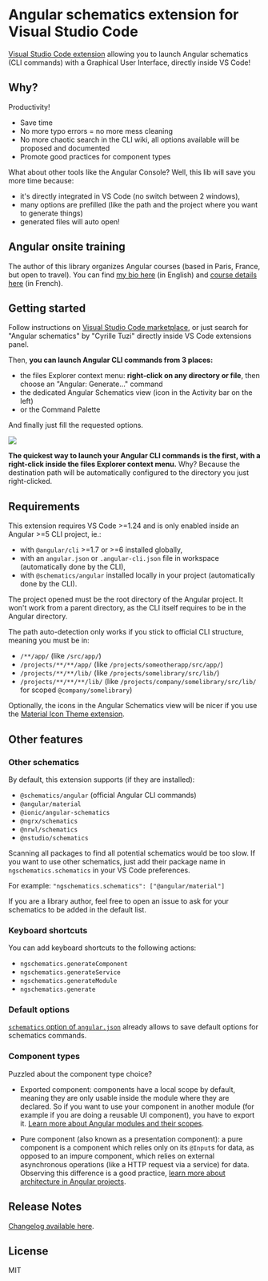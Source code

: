 # Angular schematics extension for Visual Studio Code

[Visual Studio Code extension](https://marketplace.visualstudio.com/items?itemName=cyrilletuzi.angular-schematics)
allowing you to launch Angular schematics (CLI commands) 
with a Graphical User Interface, directly inside VS Code!

## Why?

Productivity!

- Save time
- No more typo errors = no more mess cleaning
- No more chaotic search in the CLI wiki, all options available will be proposed and documented
- Promote good practices for component types

What about other tools like the Angular Console? Well, this lib will save you more time because:
- it's directly integrated in VS Code (no switch between 2 windows),
- many options are prefilled (like the path and the project where you want to generate things)
- generated files will auto open!

## Angular onsite training

The author of this library organizes Angular courses (based in Paris, France, but open to travel).
You can find [my bio here](https://www.cyrilletuzi.com/en/web/) (in English)
and [course details here](https://formationjavascript.com/formation-angular/) (in French).

## Getting started

Follow instructions on [Visual Studio Code marketplace](https://marketplace.visualstudio.com/items?itemName=cyrilletuzi.angular-schematics),
or just search for "Angular schematics" by "Cyrille Tuzi" directly inside VS Code extensions panel.

Then, **you can launch Angular CLI commands from 3 places:**
- the files Explorer context menu: **right-click on any directory or file**, then choose an "Angular: Generate..." command
- the dedicated Angular Schematics view (icon in the Activity bar on the left)
- or the Command Palette

And finally just fill the requested options.

![](https://github.com/cyrilletuzi/vscode-angular-schematics/raw/master/angular-schematics-demo.gif)

**The quickest way to launch your Angular CLI commands is the first, with a right-click inside the files Explorer context menu.**
Why? Because the destination path will be automatically configured to the directory you just right-clicked.

## Requirements

This extension requires VS Code >=1.24 and is only enabled inside an Angular >=5 CLI project, ie.:
- with `@angular/cli` >=1.7 or >=6 installed globally,
- with an `angular.json` or `.angular-cli.json` file in workspace (automatically done by the CLI),
- with `@schematics/angular` installed locally in your project (automatically done by the CLI).

The project opened must be the root directory of the Angular project. It won't work from a parent directory,
as the CLI itself requires to be in the Angular directory.

The path auto-detection only works if you stick to official CLI structure, meaning you must be in:
- `/**/app/` (like `/src/app/`)
- `/projects/**/**/app/` (like `/projects/someotherapp/src/app/`)
- `/projects/**/**/lib/` (like `/projects/somelibrary/src/lib/`)
- `/projects/**/**/**/lib/` (like `/projects/company/somelibrary/src/lib/` for scoped `@company/somelibrary`)

Optionally, the icons in the Angular Schematics view will be nicer if you use
the [Material Icon Theme extension](https://marketplace.visualstudio.com/items?itemName=PKief.material-icon-theme).

## Other features

### Other schematics

By default, this extension supports (if they are installed):
- `@schematics/angular` (official Angular CLI commands)
- `@angular/material`
- `@ionic/angular-schematics`
- `@ngrx/schematics`
- `@nrwl/schematics`
- `@nstudio/schematics`

Scanning all packages to find all potential schematics would be too slow.
If you want to use other schematics, just add their package name in `ngschematics.schematics` in your VS Code preferences.

For example: `"ngschematics.schematics": ["@angular/material"]`

If you are a library author, feel free to open an issue to ask for your schematics to be added in the default list.

### Keyboard shortcuts

You can add keyboard shortcuts to the following actions:
- `ngschematics.generateComponent`
- `ngschematics.generateService`
- `ngschematics.generateModule`
- `ngschematics.generate`

### Default options

[`schematics` option of `angular.json`](https://github.com/angular/angular-cli/wiki/angular-workspace)
already allows to save default options for schematics commands.

### Component types

Puzzled about the component type choice?

- Exported component: components have a local scope by default, meaning they are only usable inside the module where they are declared.
So if you want to use your component in another module (for example if you are doing a reusable UI component), you have to export it.
[Learn more about Angular modules and their scopes](https://medium.com/@cyrilletuzi/understanding-angular-modules-ngmodule-and-their-scopes-81e4ed6f7407).

- Pure component (also known as a presentation component): a pure component is a component which relies only on its `@Input`s for data,
as opposed to an impure component, which relies on external asynchronous operations (like a HTTP request via a service) for data.
Observing this difference is a good practice, [learn more about architecture in Angular projects](https://medium.com/@cyrilletuzi/architecture-in-angular-projects-242606567e40).

## Release Notes

[Changelog available here](https://github.com/cyrilletuzi/vscode-angular-schematics/blob/master/CHANGELOG.md).

## License

MIT
